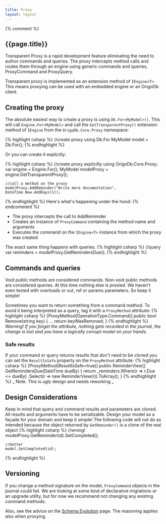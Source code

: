 ```yaml
---
title: Proxy
layout: layout
---
```

{% comment %}
## {{page.title}}
Transparent Proxy is a rapid development feature eliminating the need to author commands and queries. 
The proxy  intercepts method calls and routes them through an engine using generic commands and queries, ProxyCommand and ProxyQuery.

Transparent proxy is implemented as an extension method of `IEngine<T>`. This means proxying can be used with an embedded engine or an OrigoDb client.

## Creating the proxy

The absolute easiest way to create a proxy is using `Db.For<MyModel>()`. This will call `Engine.For<MyModel>` and call the `GetTransparentProxy()`
extension method of `IEngine` from the `OrigoDb.Core.Proxy` namespace:

{% highlight csharp %}
//create proxy using Db.For
MyModel model = Db.For<MyModel>();
{% endhighlight %}

Or you can create it explicitly:

{% highlight csharp %}
   //create proxy explicitly
    using OrigoDb.Core.Proxy;
    var engine = Engine.For<MyModel>();
    MyModel modelProxy = engine.GetTransparentProxy();

    //call a method on the proxy
    modelProxy.AddReminder("Write more documentation", DateTime.Now.AddDays(1));
{% endhighlight %}
Here's what's happening under the hood:
{% endcomment %} 
* The proxy intercepts the call to AddRemimder
* Creates an instance of `ProxyCommand` containing the method name and arguments
* Executes the command on the `IEngine<T>` instance from which the proxy was created

The exact same thing happens with queries.
{% highlight csharp %}
    //query
    var reminders = modelProxy.GetRemindersDue();
{% endhighlight %}
## Commands and queries
Void public methods are considered commands. Non-void public methods are considered queries.
At this time nothing else is proxied. We haven't even tested with overloads or out, ref or params parameters.
So keep it simple!

Sometimes you want to return something from a command method. To avoid it being interpreted as a query, tag it with a `ProxyMethod` attribute:
{% highlight csharp %}
    [ProxyMethod(OperationType.Command)]
    public bool Remove(string key)
    { 
       ...
       return keyWasRemoved; 
    }
{% endhighlight %}
_Warning! If you forget the attribute, nothing gets recorded in the journal, the change is lost and you have a logically corrupt model on your hands._

### Safe results
If your command or query returns results that don't need to be cloned you can set the `ResultIsSafe` property on the `ProxyMethod` attribute:
{% highlight csharp %}
    [ProxyMethod(ResultIsSafe=true)]
    public ReminderView[] GetRemindersDue(DateTime dueBy)
    {
       return _reminders.Where(r => r.Due <= dueBy)
          .Select(r => new ReminderView(r)).ToArray();
    }
{% endhighlight %}
_ Note. This is ugly design and needs reworking _

##  Design Considerations
Keep in mind that query and command results and parameters are cloned. All results and arguments have to be serializable.
Design your model as a façade for your domain and keep it simple! The following code will not do as intended because the object returned by `GetReminder()`
is a clone of the real object
{% highlight csharp %}
    //wrong!
    modelProxy.GetReminder(id).SetCompleted();

    //better
    model.SetCompleted(id);
{% endhighlight %}
## Versioning
If you change a method signature on the model, `ProxyCommand` objects in the journal could fail.
We are looking at some kind of declarative migrations or an upgrade utility, but for now we recommend not changing any existing command methods.

Also, see the advice on the [Schema Evolution](schema-evolution) page. The reasoning applies also when proxying.

